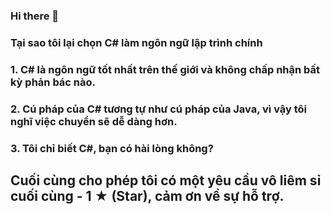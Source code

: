 ### Hi there 👋

### Tại sao tôi lại chọn C# làm ngôn ngữ lập trình chính
### 1. C# là ngôn ngữ tốt nhất trên thế giới và không chấp nhận bất kỳ phản bác nào.
### 2. Cú pháp của C# tương tự như cú pháp của Java, vì vậy tôi nghĩ việc chuyển sẽ dễ dàng hơn.
### 3. Tôi chỉ biết C#, bạn có hài lòng không?

## Cuối cùng cho phép tôi có một yêu cầu vô liêm sỉ cuối cùng - 1 ★ (Star), cảm ơn về sự hỗ trợ.
